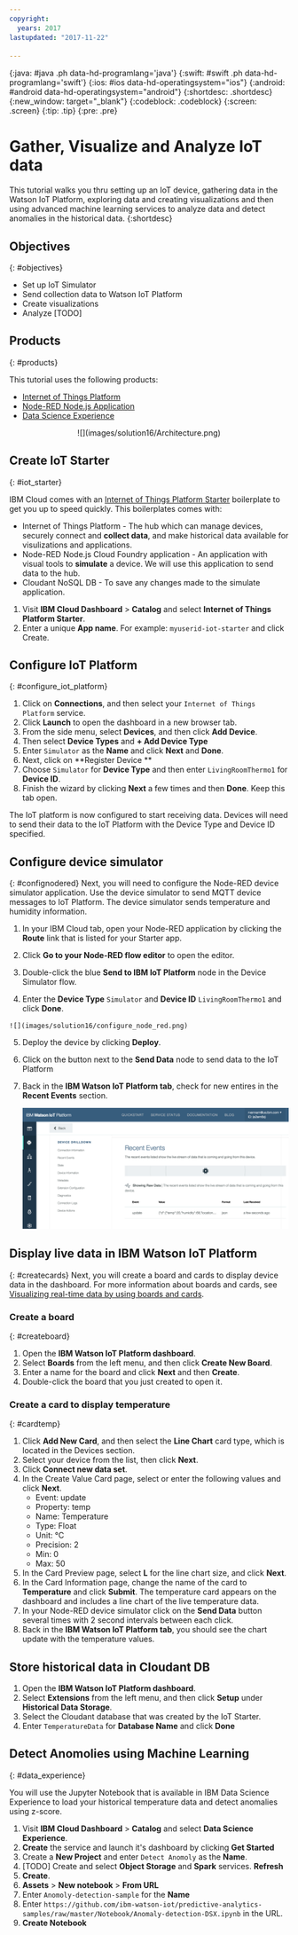 ```yaml
---
copyright:
  years: 2017
lastupdated: "2017-11-22"

---
```


{:java: #java .ph data-hd-programlang='java'}
{:swift: #swift .ph data-hd-programlang='swift'}
{:ios: #ios data-hd-operatingsystem="ios"}
{:android: #android data-hd-operatingsystem="android"}
{:shortdesc: .shortdesc}
{:new_window: target="_blank"}
{:codeblock: .codeblock}
{:screen: .screen}
{:tip: .tip}
{:pre: .pre}

# Gather, Visualize and Analyze IoT data
This tutorial walks you thru setting up an IoT device, gathering data in the Watson IoT Platform, exploring data and creating visualizations and then using advanced machine learning services to analyze data and detect anomalies in the historical data.
{:shortdesc}

## Objectives
{: #objectives}

* Set up IoT Simulator
* Send collection data to Watson IoT Platform
* Create visualizations
* Analyze [TODO]

## Products
{: #products}

This tutorial uses the following products:
* [Internet of Things Platform](https://console.bluemix.net/catalog/services/internet-of-things-platform)
* [Node-RED Node.js Application](https://console.ng.bluemix.net/catalog/services/ServiceName)
* [Data Science Experience](https://console.bluemix.net/catalog/services/data-science-experience)

<p style="text-align: center;">
![](images/solution16/Architecture.png)
</p>

## Create IoT Starter
{: #iot_starter}

IBM Cloud comes with an [Internet of Things Platform Starter](https://console.bluemix.net/catalog/starters/internet-of-things-platform-starter) boilerplate to get you up to speed quickly. This  boilerplates comes with:

- Internet of Things Platform - The hub which can manage devices, securely connect and **collect data**, and make historical data available for visulizations and applications.
- Node-RED Node.js Cloud Foundry application - An application with visual tools to **simulate** a device. We will use this application to send data to the hub.
- Cloudant NoSQL DB - To save any changes made to the simulate application.

1. Visit **IBM Cloud Dashboard** > **Catalog** and select **Internet of Things Platform Starter**.
2. Enter a unique **App name**.  For example: `myuserid-iot-starter` and click Create.

## Configure IoT Platform
{: #configure_iot_platform}

1. Click on **Connections**, and then select your `Internet of Things Platform` service.
2. Click **Launch** to open the dashboard in a new browser tab. 
3. From the side menu, select **Devices**, and then click **Add Device**.
4. Then select **Device Types**  and **+ Add Device Type**
5. Enter `Simulator` as the **Name** and click **Next** and **Done**.
6. Next, click on **Register Device **
7. Choose `Simulator` for **Device Type** and then enter `LivingRoomThermo1` for **Device ID**.
8. Finish the wizard by clicking **Next** a few times and then **Done**. Keep this tab open.

The IoT platform is now configured to start receiving data. Devices will need to send their data to the IoT Platform with the Device Type and Device ID specified.

## Configure device simulator
{: #confignodered}
Next, you will need to configure the Node-RED device simulator application. Use the device simulator to send MQTT device messages to IoT Platform. The device simulator sends temperature and humidity information.

  1. In your  IBM Cloud tab, open your Node-RED application by clicking the **Route** link that is listed for your Starter app.  

  2. Click **Go to your Node-RED flow editor** to open the editor.

  3. Double-click the blue **Send to IBM IoT Platform** node in the Device Simulator flow.

  4. Enter the **Device Type** `Simulator` and **Device ID** `LivingRoomThermo1` and click **Done**.

    ![](images/solution16/configure_node_red.png)

  5. Deploy the device by clicking **Deploy**.

  6. Click on the button next to the **Send Data** node to send data to the IoT Platform

  7. Back in the **IBM Watson IoT Platform tab**, check for new entires in the **Recent Events** section.

     ![](images/solution16/recent_events.png)

 ## Display live data in IBM Watson IoT Platform
{: #createcards}
Next, you will create a board and cards to display device data in the dashboard. For more information about boards and cards, see [Visualizing real-time data by using boards and cards](https://console.ng.bluemix.net/docs/services/IoT/data_visualization.html).

### Create a board
{: #createboard}

1. Open the **IBM Watson IoT Platform dashboard**.
2. Select **Boards** from the left menu, and then click **Create New Board**.
3. Enter a name for the board and click **Next** and then **Create**.  
4. Double-click the board that you just created to open it.

### Create a card to display temperature
{: #cardtemp}
1. Click **Add New Card**, and then select the **Line Chart** card type, which is located in the Devices section.
2. Select your device from the list, then click **Next**.
3. Click **Connect new data set**.
4. In the Create Value Card page, select or enter the following values and click **Next**.
   - Event: update
   - Property: temp
   - Name: Temperature
   - Type: Float
   - Unit: °C
   - Precision: 2
   - Min: 0
   - Max: 50
 5. In the Card Preview page, select **L** for the line chart size, and click **Next**.
 6. In the Card Information page, change the name of the card to **Temperature** and click **Submit**. The temperature card appears on the dashboard and includes a line chart of the live temperature data.
 7. In your Node-RED device simulator click on the **Send Data** button several times with 2 second intervals between each click.
 8. Back in the **IBM Watson IoT Platform tab**, you should see the chart update with the temperature values.

 ## Store historical data in Cloudant DB
 1. Open the **IBM Watson IoT Platform dashboard**.
 2. Select **Extensions** from the left menu, and then click **Setup** under **Historical Data Storage**.
 3. Select the Cloudant database that was created by the IoT Starter.
 4. Enter `TemperatureData` for **Database Name** and click **Done**

## Detect Anomolies using Machine Learning
{: #data_experience}

You will use the Jupyter Notebook that is available in IBM Data Science Experience to load your historical temperature data and detect anomalies using z-score.

1. Visit **IBM Cloud Dashboard** > **Catalog** and select **Data Science Experience**.
2. **Create** the service and launch it's dashboard by clicking **Get Started**
3. Create a **New Project** and enter `Detect Anomoly` as the **Name**.
4. [TODO] Create and select **Object Storage** and **Spark** services. **Refresh**
5. **Create**.
6. **Assets** > **New notebook** > **From URL**
7. Enter `Anomoly-detection-sample` for the **Name**
8. Enter `https://github.com/ibm-watson-iot/predictive-analytics-samples/raw/master/Notebook/Anomaly-detection-DSX.ipynb` in the URL.
9. **Create Notebook**

